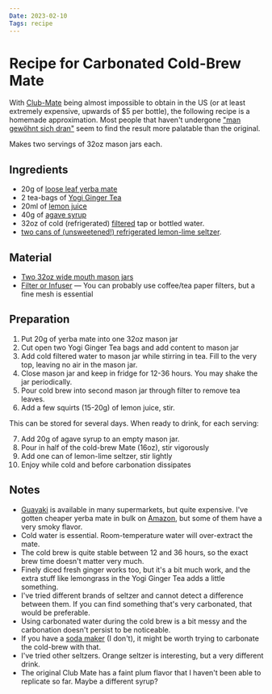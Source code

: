```yaml
---
Date: 2023-02-10
Tags: recipe
---
```


# Recipe for Carbonated Cold-Brew Mate

With [Club-Mate](https://en.wikipedia.org/wiki/Club-Mate) being almost impossible to obtain in the US (or at least extremely expensive, upwards of $5 per bottle), the following recipe is a homemade approximation. Most people that haven't undergone ["man gewöhnt sich dran"](https://en.wikipedia.org/w/index.php?search=Club-Mate+man+gewöhnt+sich+daran&title=Special%3ASearch&ns0=1) seem to find the result more palatable than the original.

Makes two servings of 32oz mason jars each.

## Ingredients

* 20g of [loose leaf yerba mate](https://en.wikipedia.org/wiki/Yerba_mate)
* 2 tea-bags of [Yogi Ginger Tea](https://yogiproducts.com/teas/herbal-teas/ginger/)
* 20ml of [lemon juice](https://www.minutemaid.com/products/frozen/premium-lemon-juice)
* 40g of [agave syrup](https://shop.wholesomesweet.com/products/organic-blue-agave?variant=41090712666275)
* 32oz of cold (refrigerated) [filtered](https://www.brita.com) tap or bottled water.
* [two cans of (unsweetened!) refrigerated lemon-lime seltzer](https://www.canadadry.com/products/sparkling-seltzer-water-lemon-lime).

## Material

* [Two 32oz wide mouth mason jars](https://www.ballmasonjars.com/products/jars/canning-jars/ball®-mason-jars-lids%2C-wide-mouth/SAP_67000.html)
* [Filter or Infuser](https://www.amazon.com/iAesthete-Coffee-Filter-Stainless-infuser/dp/B075L531TR/) — You can probably use coffee/tea paper filters, but a fine mesh is essential

## Preparation

1. Put 20g of yerba mate into one 32oz mason jar
2. Cut open two Yogi Ginger Tea bags and add content to mason jar
3. Add cold filtered water to mason jar while stirring in tea. Fill to the very top, leaving no air in the mason jar.
4. Close mason jar and keep in fridge for 12-36 hours. You may shake the jar periodically.
5. Pour cold brew into second mason jar through filter to remove tea leaves.
6. Add a few squirts (15-20g) of lemon juice, stir.

This can be stored for several days. When ready to drink, for each serving:

7. Add 20g of agave syrup to an empty mason jar.
8. Pour in half of the cold-brew Mate (16oz), stir vigorously
9. Add one can of lemon-lime seltzer, stir lightly
10. Enjoy while cold and before carbonation dissipates

## Notes

* [Guayaki](https://shop.guayaki.com/collections/dried-yerba-mate/products/traditional-loose-leaf-16-oz) is available in many supermarkets, but quite expensive. I've gotten cheaper yerba mate in bulk on [Amazon](https://www.amazon.com/Canarias-Yerba-Mate-2-2-lb/dp/B004OUN1PS/), but some of them have a very smoky flavor.
* Cold water is essential. Room-temperature water will over-extract the mate.
* The cold brew is quite stable between 12 and 36 hours, so the exact brew time doesn't matter very much.
* Finely diced fresh ginger works too, but it's a bit much work, and the extra stuff like lemongrass in the Yogi Ginger Tea adds a little something.
* I've tried different brands of seltzer and cannot detect a difference between them. If you can find something that's very carbonated, that would be preferable.
* Using carbonated water during the cold brew is a bit messy and the carbonation doesn't persist to be noticeable.
* If you have a [soda maker](https://www.nytimes.com/wirecutter/reviews/best-soda-maker/) (I don't), it might be worth trying to carbonate the cold-brew with that.
* I've tried other seltzers. Orange seltzer is interesting, but a very different drink.
* The original Club Mate has a faint plum flavor that I haven't been able to replicate so far. Maybe a different syrup?
